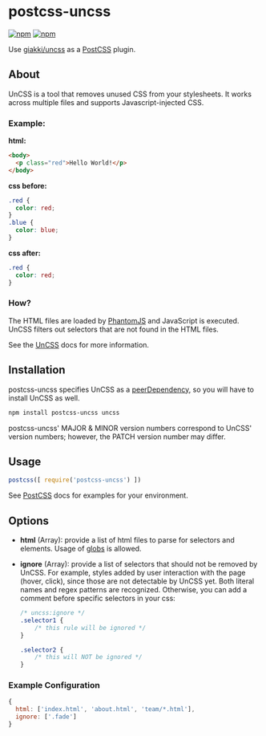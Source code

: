 # postcss-uncss
[![npm](https://img.shields.io/npm/v/postcss-uncss.svg?maxAge=2592000)](https://www.npmjs.com/package/postcss-uncss)
[![npm](https://img.shields.io/npm/l/postcss-uncss.svg?maxAge=2592000)](https://github.com/RyanZim/postcss-uncss/blob/master/LICENSE)

Use [giakki/uncss](https://github.com/giakki/uncss) as a [PostCSS](https://github.com/postcss/postcss) plugin.

## About

UnCSS is a tool that removes unused CSS from your stylesheets. It works across multiple files and supports Javascript-injected CSS.

### Example:

**html:**
```html
<body>
  <p class="red">Hello World!</p>
</body>
```

**css before:**
```css
.red {
  color: red;
}
.blue {
  color: blue;
}
```

**css after:**
```css
.red {
  color: red;
}
```

### How?

The HTML files are loaded by [PhantomJS](https://github.com/Obvious/phantomjs) and JavaScript is executed. UnCSS filters out selectors that are not found in the HTML files.

See the [UnCSS](https://github.com/giakki/uncss) docs for more information.

## Installation

postcss-uncss specifies UnCSS as a [peerDependency](https://docs.npmjs.com/files/package.json#peerdependencies), so you will have to install UnCSS as well.

```bash
npm install postcss-uncss uncss
```

postcss-uncss' MAJOR & MINOR version numbers correspond to UnCSS' version numbers; however, the PATCH version number may differ.

## Usage

```js
postcss([ require('postcss-uncss') ])
```

See [PostCSS](https://github.com/postcss/postcss) docs for examples for your environment.

## Options

- **html** (Array): provide a list of html files to parse for selectors and elements. Usage of [globs](https://github.com/isaacs/node-glob) is allowed.

- **ignore** (Array): provide a list of selectors that should not be removed by UnCSS. For example, styles added by user interaction with the page (hover, click), since those are not detectable by UnCSS yet. Both literal names and regex patterns are recognized. Otherwise, you can add a comment before specific selectors in your css:

  ```css
  /* uncss:ignore */
  .selector1 {
      /* this rule will be ignored */
  }

  .selector2 {
      /* this will NOT be ignored */
  }
  ```

### Example Configuration

```js
{
  html: ['index.html', 'about.html', 'team/*.html'],
  ignore: ['.fade']
}
```
